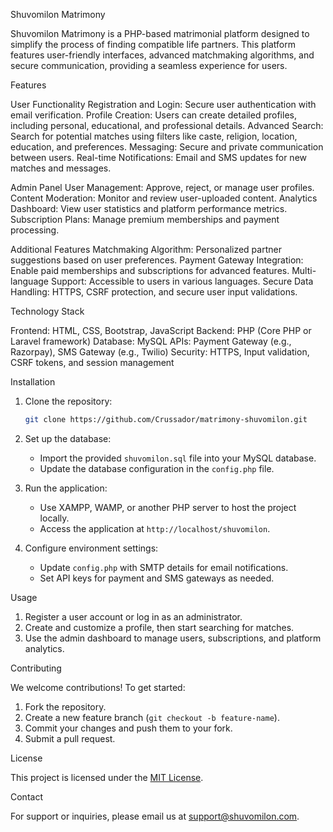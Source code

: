 Shuvomilon Matrimony

Shuvomilon Matrimony is a PHP-based matrimonial platform designed to simplify the process of finding compatible life partners. This platform features user-friendly interfaces, advanced matchmaking algorithms, and secure communication, providing a seamless experience for users.

Features

User Functionality
Registration and Login: Secure user authentication with email verification.
Profile Creation: Users can create detailed profiles, including personal, educational, and professional details.
Advanced Search: Search for potential matches using filters like caste, religion, location, education, and preferences.
Messaging: Secure and private communication between users.
Real-time Notifications: Email and SMS updates for new matches and messages.

Admin Panel
User Management: Approve, reject, or manage user profiles.
Content Moderation: Monitor and review user-uploaded content.
Analytics Dashboard: View user statistics and platform performance metrics.
Subscription Plans: Manage premium memberships and payment processing.

Additional Features
Matchmaking Algorithm: Personalized partner suggestions based on user preferences.
Payment Gateway Integration: Enable paid memberships and subscriptions for advanced features.
Multi-language Support: Accessible to users in various languages.
Secure Data Handling: HTTPS, CSRF protection, and secure user input validations.

Technology Stack

Frontend: HTML, CSS, Bootstrap, JavaScript
Backend: PHP (Core PHP or Laravel framework)
Database: MySQL
APIs: Payment Gateway (e.g., Razorpay), SMS Gateway (e.g., Twilio)
Security: HTTPS, Input validation, CSRF tokens, and session management

Installation

1. Clone the repository:
   ```bash
   git clone https://github.com/Crussador/matrimony-shuvomilon.git
   ```

2. Set up the database:
   - Import the provided `shuvomilon.sql` file into your MySQL database.
   - Update the database configuration in the `config.php` file.

3. Run the application:
   - Use XAMPP, WAMP, or another PHP server to host the project locally.
   - Access the application at `http://localhost/shuvomilon`.

4. Configure environment settings:
   - Update `config.php` with SMTP details for email notifications.
   - Set API keys for payment and SMS gateways as needed.

Usage

1. Register a user account or log in as an administrator.
2. Create and customize a profile, then start searching for matches.
3. Use the admin dashboard to manage users, subscriptions, and platform analytics.

Contributing

We welcome contributions! To get started:
1. Fork the repository.
2. Create a new feature branch (`git checkout -b feature-name`).
3. Commit your changes and push them to your fork.
4. Submit a pull request.

License

This project is licensed under the [MIT License](LICENSE).

Contact

For support or inquiries, please email us at [support@shuvomilon.com](mailto:support@shuvomilon.com).
